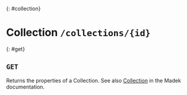 {: #collection}
# Collection `/collections/{id}`


{: #get}
## `GET`

Returns the properties of a Collection. See also
[Collection] in the Madek documentation.

  [Collection]: https://madek.readthedocs.org/en/latest/architecture/entities/#collection
